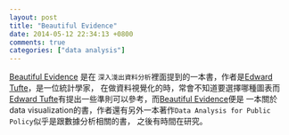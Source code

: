 ```yaml
---
layout: post
title: "Beautiful Evidence"
date: 2014-05-12 22:34:13 +0800
comments: true
categories: ["data analysis"]
---
```


[Beautiful Evidence] 是在 `深入淺出資料分析`裡面提到的一本書，作者是[Edward Tufte]，是一位統計學家，
在做資料視覺化的時，常會不知道要選擇哪種圖表而[Edward Tufte]有提出一些準則可以參考，而[Beautiful Evidence]便是
一本關於data visualization的書，作者還有另外一本著作`Data Analysis for Public Policy`似乎是跟數據分析相關的書，
之後有時間在研究。



[Beautiful Evidence]: http://www.edwardtufte.com/tufte/books_be
[Edward Tufte]: http://en.wikipedia.org/wiki/Edward_Tufte